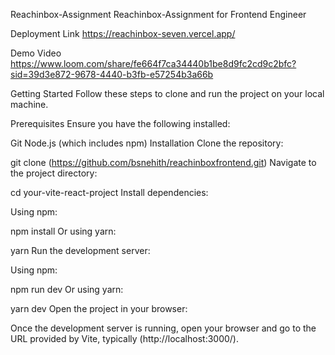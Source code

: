 Reachinbox-Assignment
Reachinbox-Assignment for Frontend Engineer

Deployment Link
https://reachinbox-seven.vercel.app/

Demo Video
https://www.loom.com/share/fe664f7ca34440b1be8d9fc2cd9c2bfc?sid=39d3e872-9678-4440-b3fb-e57254b3a66b

Getting Started
Follow these steps to clone and run the project on your local machine.

Prerequisites
Ensure you have the following installed:

Git
Node.js (which includes npm)
Installation
Clone the repository:

git clone (https://github.com/bsnehith/reachinboxfrontend.git)
Navigate to the project directory:

cd your-vite-react-project
Install dependencies:

Using npm:

npm install
Or using yarn:

yarn
Run the development server:

Using npm:

npm run dev
Or using yarn:

yarn dev
Open the project in your browser:

Once the development server is running, open your browser and go to the URL provided by Vite, typically (http://localhost:3000/).
